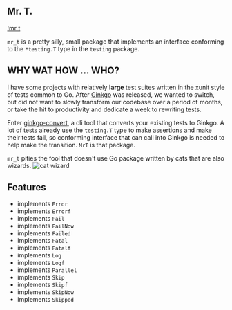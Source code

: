 Mr. T.
----

[!mr t](http://finickypenguin.files.wordpress.com/2008/06/mr-t1.jpg)

`mr_t` is a pretty silly, small package that implements an interface conforming to the `*testing.T` type in the `testing` package.

WHY WAT HOW ... WHO?
--------------------

I have some projects with relatively __large__ test suites written in the xunit style of tests common to Go. After [Ginkgo](https://github.com/onsi/ginkgo) was released, we wanted to switch, but did not want to slowly transform our codebase over a period of months, or take the hit to productivity and dedicate a week to rewriting tests.

Enter [ginkgo-convert](https://github.com/tjarratt/ginkgo-convert), a cli tool that converts your existing tests to Ginkgo. A lot of tests already use the `testing.T` type to make assertions and make their tests fail, so conforming interface that can call into Ginkgo is needed to help make the transition. `MrT` is that package.

`mr_t` pities the fool that doesn't use Go package written by cats that are also wizards.
![cat wizard](http://www.blueprintrecords.ca/wp-content/uploads/2012/08/cat-wizard.jpg)

Features
--------
* implements `Error`
* implements `Errorf`
* implements `Fail`
* implements `FailNow`
* implements `Failed`
* implements `Fatal`
* implements `Fatalf`
* implements `Log`
* implements `Logf`
* implements `Parallel`
* implements `Skip`
* implements `Skipf`
* implements `SkipNow`
* implements `Skipped`
